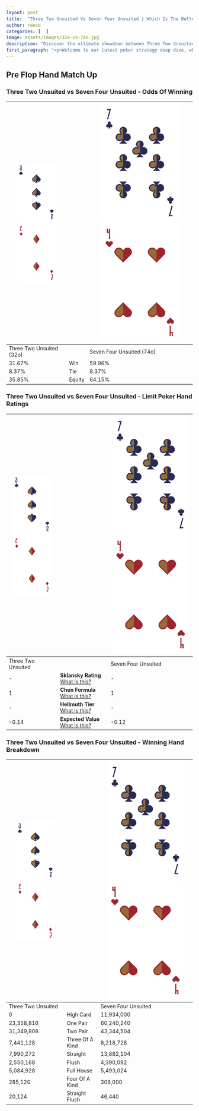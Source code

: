 ```yaml
---
layout: post
title:  "Three Two Unsuited Vs Seven Four Unsuited | Which Is The Better Hand In Poker? A Complete Guide"
author: reece
categories: [  ]
image: assets/images/32o-vs-74o.jpg
description: "Discover the ultimate showdown between Three Two Unsuited and Seven Four Unsuited in poker! Uncover the odds, strategies, and scenarios where one hand triumphs over the other. Get ready to up your poker game with this thrilling analysis."
first_paragraph: "<p>Welcome to our latest poker strategy deep dive, where we're pitting two distinct hands against each other in a high-stakes showdown: Three Two Unsuited vs Seven Four Unsuited.</p><p>In the dynamic world of poker, every decision counts, and knowing which hand holds the upper hand is key to your success at the table.</p><p>In this article, we'll dissect these two hands, explore the scenarios where one dominates the other, and equip you with the knowledge to make strategic choices that can tip the odds in your favor.</p><p>Get ready to unravel the intriguing dynamics of these poker hands and elevate your game to new heights.</p>"
---
```




[comment]: # (sp0)

## Pre Flop Hand Match Up

<div class="table hand-ratings" markdown="1"> 



### Three Two Unsuited vs Seven Four Unsuited - Odds Of Winning


    
| ![image info](assets/images/hand1/3.png) ![image info](assets/images/hand1/2o.png) |  | ![image info](assets/images/hand2/7.png) ![image info](assets/images/hand2/4o.png) |
| -------- | -------- | -------- |
| Three Two Unsuited (32o) |  | Seven Four Unsuited (74o) |
| 31.67% | Win | 59.96% |
| 8.37% | Tie | 8.37% |
| 35.85% | Equity | 64.15% |




[comment]: # (sp1)



### Three Two Unsuited vs Seven Four Unsuited - Limit Poker Hand Ratings


    
| ![image info](assets/images/hand1/3.png) ![image info](assets/images/hand1/2o.png) |  | ![image info](assets/images/hand2/7.png) ![image info](assets/images/hand2/4o.png) |
| -------- | -------- | -------- |
| Three Two Unsuited |  | Seven Four Unsuited |
| - | **Sklansky Rating** [What is this?](/sklansky-rating-explained) | - |
| 1 | **Chen Formula** [What is this?](/chen-formula-explained) | 1 |
| - | **Hellmuth Tier** [What is this?](/Hellmuth-tier-explained) | - |
| -0.14 | **Expected Value** [What is this?](/expected-value-explained) | -0.12 |




[comment]: # (sp2)



### Three Two Unsuited vs Seven Four Unsuited - Winning Hand Breakdown


    
| ![image info](assets/images/hand1/3.png) ![image info](assets/images/hand1/2o.png) |  | ![image info](assets/images/hand2/7.png) ![image info](assets/images/hand2/4o.png) |
| -------- | -------- | -------- |
| Three Two Unsuited |  | Seven Four Unsuited |
| 0 | High Card | 11,934,000 |
| 23,358,816 | One Pair | 60,240,240 |
| 31,349,808 | Two Pair | 43,344,504 |
| 7,441,128 | Three Of A Kind | 8,218,728 |
| 7,990,272 | Straight | 13,882,104 |
| 2,550,168 | Flush | 4,390,092 |
| 5,084,928 | Full House | 5,493,024 |
| 285,120 | Four Of A Kind | 306,000 |
| 20,124 | Straight Flush | 46,440 |




[comment]: # (sp3)



</div>

[comment]: # (sp4)



[comment]: # (sp5)

